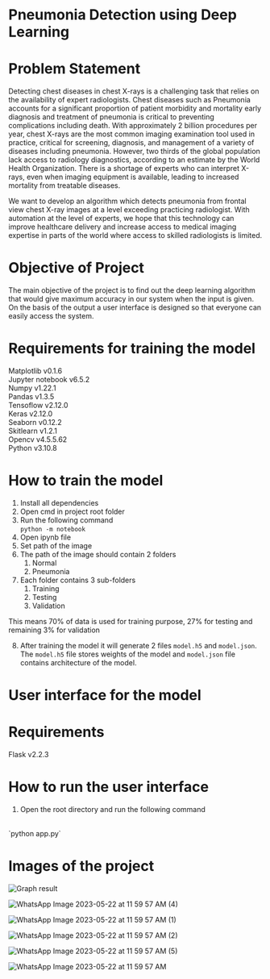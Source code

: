 # Pneumonia Detection using Deep Learning

# Problem Statement

<p>Detecting chest diseases in chest X-rays is a challenging task that relies on the availability of expert radiologists. Chest diseases such as Pneumonia accounts for a significant proportion of patient morbidity and mortality early diagnosis and treatment of pneumonia is critical to preventing complications including death. With approximately 2 billion procedures per year, chest X-rays are the most common imaging examination tool used in practice, critical for screening, diagnosis, and management of a variety of diseases including pneumonia. However, two thirds of the global population lack access to radiology diagnostics, according to an estimate by the World Health Organization. There is a shortage of experts who can interpret X-rays, even when imaging equipment is available, leading to increased mortality from treatable diseases.</p>
<p>We want to develop an algorithm which detects pneumonia from frontal view chest X-ray images at a level exceeding practicing radiologist. With automation at the level of experts, we hope that this technology can improve healthcare delivery and increase access to medical imaging expertise in parts of the world where access to skilled radiologists is limited.</p>

# Objective of Project

<p>The main objective of the project is to find out the deep learning algorithm that would give maximum accuracy in our system when the input is given. On the basis of the output a user interface is designed so that everyone can easily access the system.</p>

# Requirements for training the model

<p>Matplotlib v0.1.6
<br>Jupyter notebook v6.5.2
<br>Numpy v1.22.1
<br>Pandas v1.3.5
<br>Tensoflow v2.12.0
<br>Keras v2.12.0
<br>Seaborn v0.12.2
<br>Skitlearn v1.2.1
<br>Opencv v4.5.5.62
<br>Python v3.10.8</p>

# How to train the model

1. Install all dependencies
2. Open cmd in project root folder
3. Run the following command <br>
``python -m notebook``
4. Open ipynb file
5. Set path of the image
6. The path of the image should contain 2 folders
    1. Normal
    2. Pneumonia
7. Each folder contains 3 sub-folders
    1. Training
    2. Testing
    3. Validation

This means 70% of data is used for training purpose, 27% for testing and remaining 3% for validation

8. After training the model it will generate 2 files `model.h5` and `model.json`. The `model.h5` file stores weights of the model and `model.json` file contains architecture of the model.

# User interface for the model

# Requirements

<p>Flask v2.2.3
</p>

# How to run the user interface

1. Open the root directory and run the following command
<br>
`python app.py`

# Images of the project

![Graph result](https://github.com/Mohd-Afroz-Shah/Pneumonia-Detection-using-Deep-learning/assets/89603686/969fd719-0752-4d28-a73e-7ee9fe15d39d)

![WhatsApp Image 2023-05-22 at 11 59 57 AM (4)](https://github.com/Mohd-Afroz-Shah/Pneumonia-Detection-using-Deep-learning/assets/98610550/69111426-29ec-4b80-9b7f-8fd2bc65e728)

![WhatsApp Image 2023-05-22 at 11 59 57 AM (1)](https://github.com/Mohd-Afroz-Shah/Pneumonia-Detection-using-Deep-learning/assets/98610550/37da1c6a-f6bf-4685-ba02-e8964a32916e)

![WhatsApp Image 2023-05-22 at 11 59 57 AM (2)](https://github.com/Mohd-Afroz-Shah/Pneumonia-Detection-using-Deep-learning/assets/98610550/290c18e5-19e7-4823-a197-69103ced8301)

![WhatsApp Image 2023-05-22 at 11 59 57 AM (5)](https://github.com/Mohd-Afroz-Shah/Pneumonia-Detection-using-Deep-learning/assets/98610550/760a0921-124e-4bed-8dc6-6d5fa1939be3)

![WhatsApp Image 2023-05-22 at 11 59 57 AM](https://github.com/Mohd-Afroz-Shah/Pneumonia-Detection-using-Deep-learning/assets/98610550/509481c3-e441-46ed-b410-695289e31aea)
